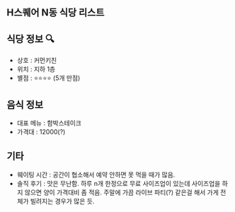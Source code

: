 ## H스퀘어 N동 식당 리스트
## 식당 정보 :mag:
- 상호 : 커먼키친
- 위치 : 지하 1층
- 별점 : :star::star::star::star: (5개 만점)

## 음식 정보

- 대표 메뉴 : 함박스테이크
- 가격대 : 12000(?)

## 기타 

- 웨이팅 시간 : 공간이 협소해서 예약 안하면 못 먹을 때가 많음.
- 솔직 후기 : 맛은 무난함. 하루 n개 한정으로 무료 사이즈업이 있는데 사이즈업을 하지 않으면 양이 가격대비 좀 적음. 주말에 가끔 라이브 파티(?) 같은걸 해서 가게 전체가 빌려지는 경우가 많은 듯.
